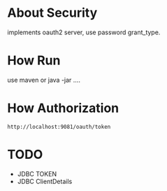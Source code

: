 About Security
============

implements oauth2 server, use password grant_type.

How Run
============

use maven or java -jar ....

How Authorization
============

`http://localhost:9081/oauth/token`

TODO
=============

* JDBC TOKEN
* JDBC ClientDetails 